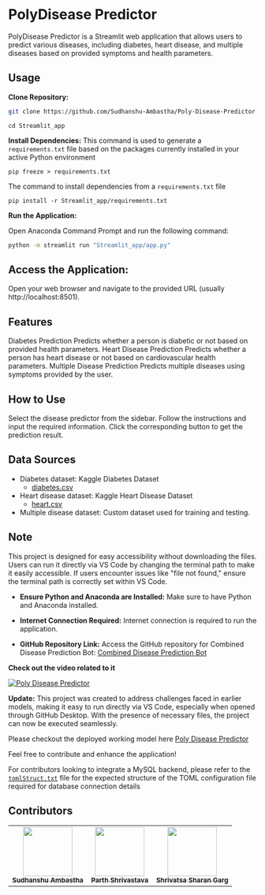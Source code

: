 # PolyDisease Predictor

PolyDisease Predictor is a Streamlit web application that allows users to predict various diseases, including diabetes, heart disease, and multiple diseases based on provided symptoms and health parameters.

## Usage

**Clone Repository:**

```bash
git clone https://github.com/Sudhanshu-Ambastha/Poly-Disease-Predictor.git
```

```
cd Streamlit_app
```

**Install Dependencies:**
This command is used to generate a `requirements.txt` file based on the packages currently installed in your active Python environment

```
pip freeze > requirements.txt
```

The command to install dependencies from a `requirements.txt` file

```
pip install -r Streamlit_app/requirements.txt
```

**Run the Application:**

Open Anaconda Command Prompt and run the following command:

```bash
python -m streamlit run "Streamlit_app/app.py"
```

## Access the Application:

Open your web browser and navigate to the provided URL (usually http://localhost:8501).

## Features

Diabetes Prediction
Predicts whether a person is diabetic or not based on provided health parameters.
Heart Disease Prediction
Predicts whether a person has heart disease or not based on cardiovascular health parameters.
Multiple Disease Prediction
Predicts multiple diseases using symptoms provided by the user.

## How to Use

Select the disease predictor from the sidebar.
Follow the instructions and input the required information.
Click the corresponding button to get the prediction result.

## Data Sources

- Diabetes dataset: Kaggle Diabetes Dataset
  - [diabetes.csv](https://www.kaggle.com/datasets/akshaydattatraykhare/diabetes-dataset)
- Heart disease dataset: Kaggle Heart Disease Dataset
  - [heart.csv](https://www.kaggle.com/code/desalegngeb/heart-disease-predictions/input)
- Multiple disease dataset: Custom dataset used for training and testing.

## Note

This project is designed for easy accessibility without downloading the files. Users can run it directly via VS Code by changing the terminal path to make it easily accessible. If users encounter issues like "file not found," ensure the terminal path is correctly set within VS Code.

- **Ensure Python and Anaconda are Installed:**
  Make sure to have Python and Anaconda installed.

- **Internet Connection Required:**
  Internet connection is required to run the application.

- **GitHub Repository Link:**
  Access the GitHub repository for Combined Disease Prediction Bot: [Combined Disease Prediction Bot](https://github.com/Sudhanshu-Ambastha/Combined-Disease-Prediction-Bot)

**Check out the video related to it**

[![Poly Disease Predictor](https://img.youtube.com/vi/G7AvMkZ0VGM/0.jpg)](https://www.youtube.com/watch?v=G7AvMkZ0VGM&t=1s "Poly Disease Predictor")

**Update:**
This project was created to address challenges faced in earlier models, making it easy to run directly via VS Code, especially when opened through GitHub Desktop. With the presence of necessary files, the project can now be executed seamlessly.

Please checkout the deployed working model here [Poly Disease Predictor](https://poly-disease-predictor.onrender.com/)

Feel free to contribute and enhance the application!

For contributors looking to integrate a MySQL backend, please refer to the [`tomlStruct.txt`](./.streamlit/tomlStruct.txt) file for the expected structure of the TOML configuration file required for database connection details

## Contributors

<table>
    <tr>
        <td align="center">
        <a href="http://github.com/Sudhanshu-Ambastha">
            <img src="https://avatars.githubusercontent.com/u/135802131?v=4" width="100px;" alt=""/>
            <br />
            <sub><b>Sudhanshu Ambastha </b></sub>
        </a>
        <br />
    </td>
    <td align="center">
        <a href="https://github.com/Vishwas567917">
            <img src="https://avatars.githubusercontent.com/u/139749696?s=100&v=4" width="100px;" alt=""/>
            <br />
            <sub><b>Parth Shrivastava</b></sub>
        </a>
        <br />
    </td>
    <td align="center">
        <a href="https://github.com/Shrivatsa-Sharan-Garg">
            <img src="https://avatars.githubusercontent.com/u/179140208?v=4" width="100px;" alt=""/>
            <br />
            <sub><b>Shrivatsa Sharan Garg</b></sub>
        </a>
        <br/>
    </td>
    </tr>
</table>